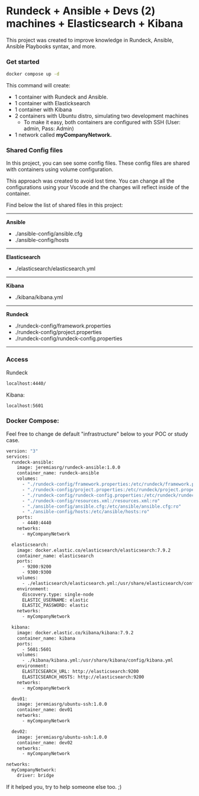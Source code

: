 # Rundeck + Ansible + Devs (2) machines + Elasticsearch + Kibana

This project was created to improve knowledge in Rundeck, Ansible, Ansible Playbooks syntax, and more.

### Get started

```bash
docker compose up -d
```

This command will create:

- 1 container with Rundeck and Ansible.
- 1 container with Elasticksearch
- 1 container with Kibana
- 2 containers with Ubuntu distro, simulating two development machines
  - To make it easy, both containers are configured with SSH (User: admin, Pass: Admin)
- 1 network called **myCompanyNetwork.**

### Shared Config files

In this project, you can see some config files. These config files are shared with containers using volume configuration.

This approach was created to avoid lost time. You can change all the configurations using your Vscode and the changes will reflect inside of the container.

Find below the list of shared files in this project:

---

**Ansible**

- ./ansible-config/ansible.cfg
- ./ansible-config/hosts

---

**Elasticsearch**

- ./elasticsearch/elasticsearch.yml

---

**Kibana**

- ./kibana/kibana.yml

---

**Rundeck**

- ./rundeck-config/framework.properties
- ./rundeck-config/project.properties
- ./rundeck-config/rundeck-config.properties

---

### Access

Rundeck

```bash
localhost:4440/
```

Kibana:

```bash
localhost:5601
```

### Docker Compose:

Feel free to change de default "infrastructure" below to your POC or study case.

```bash
version: "3"
services:
  rundeck-ansible:
    image: jeremiasrg/rundeck-ansible:1.0.0
    container_name: rundeck-ansible
    volumes:
      - "./rundeck-config/framework.properties:/etc/rundeck/framework.properties:ro"
      - "./rundeck-config/project.properties:/etc/rundeck/project.properties:ro"
      - "./rundeck-config/rundeck-config.properties:/etc/rundeck/rundeck-config.properties:ro"
      - "./rundeck-config/resources.xml:/resources.xml:ro"
      - "./ansible-config/ansible.cfg:/etc/ansible/ansible.cfg:ro"
      - "./ansible-config/hosts:/etc/ansible/hosts:ro"
    ports:
      - 4440:4440
    networks:
      - myCompanyNetwork

  elasticsearch:
    image: docker.elastic.co/elasticsearch/elasticsearch:7.9.2
    container_name: elasticsearch
    ports:
      - 9200:9200
      - 9300:9300
    volumes:
      - ./elasticsearch/elasticsearch.yml:/usr/share/elasticsearch/config/elasticsearch.yml
    environment:
      discovery.type: single-node
      ELASTIC_USERNAME: elastic
      ELASTIC_PASSWORD: elastic
    networks:
      - myCompanyNetwork

  kibana:
    image: docker.elastic.co/kibana/kibana:7.9.2
    container_name: kibana
    ports:
      - 5601:5601
    volumes:
      - ./kibana/kibana.yml:/usr/share/kibana/config/kibana.yml
    environment:
      ELASTICSEARCH_URL: http://elasticsearch:9200
      ELASTICSEARCH_HOSTS: http://elasticsearch:9200
    networks:
      - myCompanyNetwork

  dev01:
    image: jeremiasrg/ubuntu-ssh:1.0.0
    container_name: dev01
    networks:
      - myCompanyNetwork

  dev02:
    image: jeremiasrg/ubuntu-ssh:1.0.0
    container_name: dev02
    networks:
      - myCompanyNetwork

networks:
  myCompanyNetwork:
    driver: bridge
```

If it helped you, try to help someone else too. ;)
